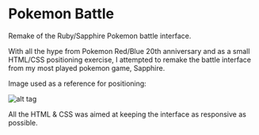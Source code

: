 # Pokemon Battle
Remake of the Ruby/Sapphire Pokemon battle interface.

With all the hype from Pokemon Red/Blue 20th anniversary and as a small HTML/CSS positioning exercise, I attempted to remake the battle interface from my most played pokemon game, Sapphire.

Image used as a reference for positioning:

![alt tag](https://github.com/rhoiyds/pokemonBattle/blob/master/goal.png)

All the HTML & CSS was aimed at keeping the interface as responsive as possible.
